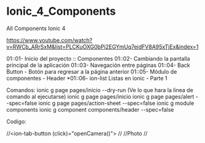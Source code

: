 # Ionic_4_Components
All Components Ionic 4


https://www.youtube.com/watch?v=RWCb_ARrSxM&list=PLCKuOXG0bPi2EGYmUq7eidFV8A95xTjEx&index=1

01::01- Inicio del proyecto :: Componentes
01::02- Cambiando la pantalla principal de la aplicación
01::03- Navegación entre páginas
01::04- Back Button - Botón para regresar a la página anterior
01::05- Módulo de componentes - Header
*01::06- ion-list Listas en ionic - Parte 1



Comandos:
ionic g page pages/inicio --dry-run (Ve lo que hara la linea de comando al ejecutarse)
ionic g page pages/inicio
ionic g page pages/alert --spec=false
ionic g page pages/action-sheet --spec=false
ionic g module components
ionic g component components/header --spec=false



Codigo:

  //<ion-tab-button (click)="openCamera()">
    //<ion-icon name="camera"></ion-icon>
    //<ion-label>Photo</ion-label>
  //</ion-tab-button>






